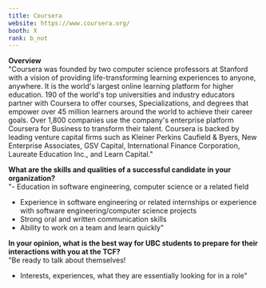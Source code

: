 ```yaml
---
title: Coursera
website: https://www.coursera.org/
booth: X
rank: b_not
---
```

**Overview**  
"Coursera was founded by two computer science professors at Stanford with a vision of providing life-transforming learning experiences to anyone, anywhere. It is the world's largest online learning platform for higher education. 190 of the world's top universities and industry educators partner with Coursera to offer courses, Specializations, and degrees that empower over 45 million learners around the world to achieve their career goals. Over 1,800 companies use the company's enterprise platform Coursera for Business to transform their talent. Coursera is backed by leading venture capital firms such as Kleiner Perkins Caufield & Byers, New Enterprise Associates, GSV Capital, International Finance Corporation, Laureate Education Inc., and Learn Capital."
  
**What are the skills and qualities of a successful candidate in your organization?**  
"- Education in software engineering, computer science or a related field
- Experience in software engineering or related internships or experience with software engineering/computer science projects 
- Strong oral and written communication skills
- Ability to work on a team and learn quickly"
  
**In your opinion, what is the best way for UBC students to prepare for their interactions with you at the TCF?**  
"Be ready to talk about themselves! 
- Interests, experiences, what they are essentially looking for in a role"
